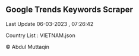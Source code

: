 

## Google Trends Keywords Scraper 
 
Last Update 06-03-2023 , 07:26:42

Country List :
VIETNAM.json



© Abdul Muttaqin 
